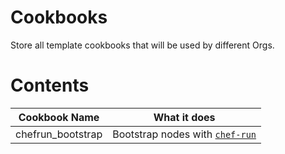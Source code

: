 # Cookbooks

Store all template cookbooks that will be used by different Orgs.

# Contents

| Cookbook Name   | What it does   |
| ---- | ---- |
|  chefrun_bootstrap  |  Bootstrap nodes with [`chef-run`](https://docs.chef.io/workstation/chef_run/)|

